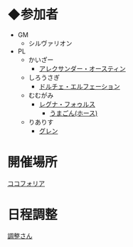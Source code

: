 # ◆参加者
- GM
  - シルヴァリオン
- PL
  - かいざー
    - [アレクサンダー・オースティン](https://yutorize.2-d.jp/ytsheet/sw2.5/?id=BF7Rv8)
  - しろうさぎ
    - [ドルチェ・エルフェーション](https://yutorize.2-d.jp/ytsheet/sw2.5/?id=1AvhB7)
  - むむがみ
    - [レグナ・フォゥルス](https://yutorize.2-d.jp/ytsheet/sw2.5/?id=fxmvWO)
      - [うまごん(ホース)](https://kimt.sakura.ne.jp/ytsheet/sw2.5/?id=XF77Xn)
  - りありす
    - [グレン](https://yutorize.2-d.jp/ytsheet/sw2.5/?id=y7ELQf)

# 開催場所
[ココフォリア](https://ccfolia.com/rooms/_Q8ArLuDZ)

# 日程調整
[調整さん](https://chouseisan.com/s?h=24650b9c895c4fce918ed4e5d5dafc82)
